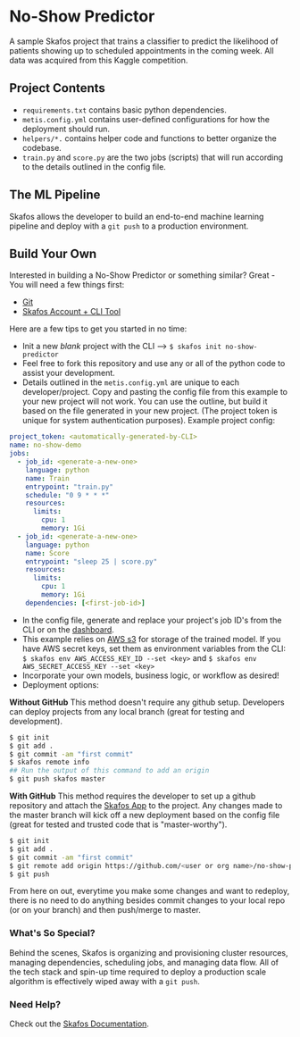 # No-Show Predictor
A sample Skafos project that trains a classifier to predict the likelihood of patients showing up to scheduled appointments in the coming week. All data was acquired from this Kaggle competition.

## Project Contents
- `requirements.txt` contains basic python dependencies.
- `metis.config.yml` contains user-defined configurations for how the deployment should run.
- `helpers/*.` contains helper code and functions to better organize the codebase.
- `train.py` and `score.py` are the two jobs (scripts) that will run according to the details outlined in the config file.

## The ML Pipeline
Skafos allows the developer to build an end-to-end machine learning pipeline and deploy with a  `git push` to a production environment.

## Build Your Own 
Interested in building a No-Show Predictor or something similar? Great - You will need a few things first:
- [Git](https://git-scm.com/book/en/v2/Getting-Started-Installing-Git)
- [Skafos Account + CLI Tool](https://docs.metismachine.io/docs/getting-started)

Here are a few tips to get you started in no time:
- Init a new *blank* project with the CLI --> `$ skafos init no-show-predictor`
- Feel free to fork this repository and use any or all of the python code to assist your development.
- Details outlined in the `metis.config.yml` are unique to each developer/project. Copy and pasting the config file from this example to your new project will not work. You can use the outline, but build it based on the file generated in your new project. (The project token is unique for system authentication purposes).
Example project config:
```yml
project_token: <automatically-generated-by-CLI>
name: no-show-demo
jobs: 
  - job_id: <generate-a-new-one>
    language: python
    name: Train
    entrypoint: "train.py"
    schedule: "0 9 * * *"
    resources: 
      limits:
        cpu: 1
        memory: 1Gi
  - job_id: <generate-a-new-one>
    language: python
    name: Score
    entrypoint: "sleep 25 | score.py"
    resources: 
      limits:
        cpu: 1
        memory: 1Gi
    dependencies: [<first-job-id>]
```
- In the config file, generate and replace your project's job ID's from the CLI or on the [dashboard](https://dashboard.metismachine.io).
- This example relies on [AWS s3](https://aws.amazon.com/s3/) for storage of the trained model. If you have AWS secret keys, set them as environment variables from the CLI: 
`$ skafos env AWS_ACCESS_KEY_ID --set <key>` and 
`$ skafos env AWS_SECRET_ACCESS_KEY --set <key>`
- Incorporate your own models, business logic, or workflow as desired!
- Deployment options:

**Without GitHub**
This method doesn't require any github setup. Developers can deploy projects from any local branch (great for testing and development).
```bash
$ git init
$ git add .
$ git commit -am "first commit"
$ skafos remote info
## Run the output of this command to add an origin
$ git push skafos master
```

**With GitHub**
This method requires the developer to set up a github repository and attach the [Skafos App](https://github.com/apps/Skafos) to the project. Any changes made to the master branch will kick off a new deployment based on the config file (great for tested and trusted code that is "master-worthy").
```bash
$ git init
$ git add .
$ git commit -am "first commit"
$ git remote add origin https://github.com/<user or org name>/no-show-predictor.git
$ git push
```
From here on out, everytime you make some changes and want to redeploy, there is no need to do anything besides commit changes to your local repo (or on your branch) and then push/merge to master.

### What's So Special?
Behind the scenes, Skafos is organizing and provisioning cluster resources, managing dependencies, scheduling jobs, and managing data flow. All of the tech stack and spin-up time required to deploy a production scale algorithm is effectively wiped away with a `git push`.

### Need Help?
Check out the [Skafos Documentation](https://docs.metismachine.io).
